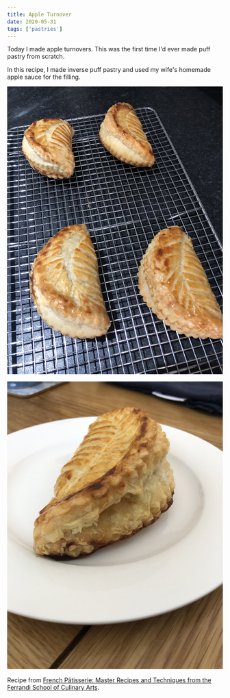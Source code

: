 ```yaml
---
title: Apple Turnover
date: 2020-05-31
tags: ['pastries']
---
```


Today I made apple turnovers. This was the first time I'd ever made puff pastry from scratch.

In this recipe, I made inverse puff pastry and used my wife's homemade apple sauce for the filling.

![Apple turnovers on a cooling rack](apple_turnovers_cooling.jpg)

![An apple turnover on a plate](apple_turnover_plate.jpg)

Recipe from [French Pâtisserie: Master Recipes and Techniques from the Ferrandi School of Culinary Arts](https://www.amazon.co.uk/French-Pâtisserie-Techniques-Ferrandi-Culinary/dp/2080203185).
